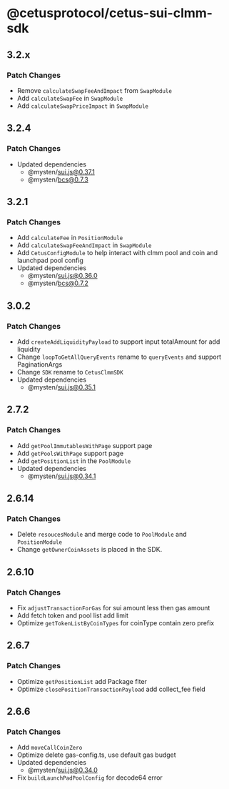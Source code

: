 # @cetusprotocol/cetus-sui-clmm-sdk

## 3.2.x

### Patch Changes

- Remove `calculateSwapFeeAndImpact` from `SwapModule`
- Add `calculateSwapFee` in `SwapModule`
- Add `calculateSwapPriceImpact` in `SwapModule`

## 3.2.4

### Patch Changes

- Updated dependencies
  - @mysten/sui.js@0.37.1
  - @mysten/bcs@0.7.3

## 3.2.1

### Patch Changes

- Add `calculateFee` in `PositionModule`
- Add `calculateSwapFeeAndImpact` in `SwapModule`
- Add `CetusConfigModule` to help interact with clmm pool and coin and launchpad pool config
- Updated dependencies
  - @mysten/sui.js@0.36.0
  - @mysten/bcs@0.7.2

## 3.0.2

### Patch Changes

- Add `createAddLiquidityPayload` to support input totalAmount for add liquidity
- Change `loopToGetAllQueryEvents` rename to `queryEvents` and support PaginationArgs
- Change `SDK` rename to `CetusClmmSDK`
- Updated dependencies
  - @mysten/sui.js@0.35.1

## 2.7.2

### Patch Changes

- Add `getPoolImmutablesWithPage` support page
- Add `getPoolsWithPage` support page
- Add `getPositionList` in the `PoolModule`
- Updated dependencies
  - @mysten/sui.js@0.34.1

## 2.6.14

### Patch Changes

- Delete `resoucesModule` and merge code to `PoolModule` and `PositionModule`
- Change `getOwnerCoinAssets` is placed in the SDK.

## 2.6.10

### Patch Changes

- Fix `adjustTransactionForGas` for sui amount less then gas amount
- Add  fetch token and pool list add limit
- Optimize `getTokenListByCoinTypes` for coinType contain zero prefix

## 2.6.7

### Patch Changes

- Optimize `getPositionList` add Package fiter
- Optimize `closePositionTransactionPayload` add collect_fee field

## 2.6.6

### Patch Changes

- Add `moveCallCoinZero`
- Optimize delete gas-config.ts, use default gas budget
- Updated dependencies
  - @mysten/sui.js@0.34.0
- Fix `buildLaunchPadPoolConfig` for decode64 error
